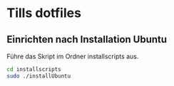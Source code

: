 # Tills dotfiles
## Einrichten nach Installation Ubuntu
Führe das Skript im Ordner installscripts aus.
~~~bash
cd installscripts
sudo ./installUbuntu
~~~
